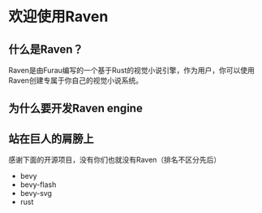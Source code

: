 # 欢迎使用Raven 

## 什么是Raven？

Raven是由Furau编写的一个基于Rust的视觉小说引擎，作为用户，你可以使用Raven创建专属于你自己的视觉小说系统。

## 为什么要开发Raven engine



## 站在巨人的肩膀上
感谢下面的开源项目，没有你们也就没有Raven（排名不区分先后）
- bevy
- bevy-flash
- bevy-svg
- rust
